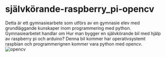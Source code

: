 # självkörande-raspberry_pi-opencv
Detta är ett gymnasiearbete som utförs av en gymnasie elev med grundläggande kunskaper inom programmering med python.
Gymnasiearbetet handlar om Hur man bygger en självkörande bil med hjälp av raspberry pi och arduino?
Denna bil kommer har operativsystemt raspbian och programmerignen kommer vara python med opencv.
![opencv](https://user-images.githubusercontent.com/88853993/151674270-01bccc9a-5a82-4120-8ded-78aa11b36371.png)
